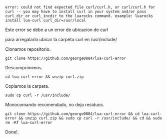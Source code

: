 ```error: could not find expected file curl/curl.h, or curl/curl.h for curl -- you may have to install curl in your system and/or pass curl_dir or curl_incdir to the luarocks command. example: luarocks install lua-curl curl_dir=/usr/local```

Este error se debe a un error de ubicacion de curl

para arregalarlo ubicar la carpeta curl en /usr/include/

Clonamos repositorio.

```git clone https://github.com/george0884/lua-curl-error```


Descomprimimos.

```cd lua-curl-error && unzip curl.zip```


Copiamos la carpeta.

```sudo cp curl -r /usr/include/```


Monocomando recomendado, no deja residuos.

```git clone https://github.com/george0884/lua-curl-error && cd lua-curl-error && unzip curl.zip && sudo cp curl -r /usr/include/ && cd && sudo rm -Rf lua-curl-error```

Done!.
